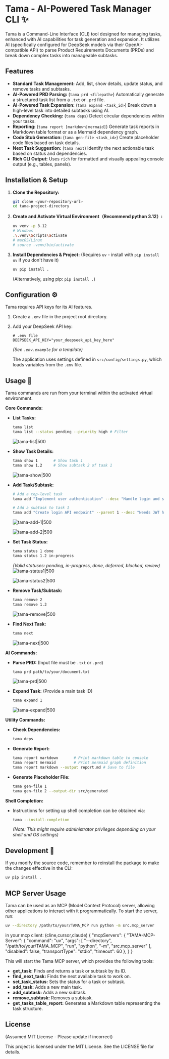 # Tama - AI-Powered Task Manager CLI ✨

Tama is a Command-Line Interface (CLI) tool designed for managing tasks, enhanced with AI capabilities for task generation and expansion. It utilizes AI (specifically configured for DeepSeek models via their OpenAI-compatible API) to parse Product Requirements Documents (PRDs) and break down complex tasks into manageable subtasks.

## Features

*   **Standard Task Management:** Add, list, show details, update status, and remove tasks and subtasks.
*   **AI-Powered PRD Parsing:** (`tama prd <filepath>`) Automatically generate a structured task list from a `.txt` or `.prd` file.
*   **AI-Powered Task Expansion:** (`tama expand <task_id>`) Break down a high-level task into detailed subtasks using AI.
*   **Dependency Checking:** (`tama deps`) Detect circular dependencies within your tasks.
*   **Reporting:** (`tama report [markdown|mermaid]`) Generate task reports in Markdown table format or as a Mermaid dependency graph.
*   **Code Stub Generation:** (`tama gen-file <task_id>`) Create placeholder code files based on task details.
*   **Next Task Suggestion:** (`tama next`) Identify the next actionable task based on status and dependencies.
*   **Rich CLI Output:** Uses `rich` for formatted and visually appealing console output (e.g., tables, panels).

## Installation & Setup

1.  **Clone the Repository:**
    ```bash
    git clone <your-repository-url>
    cd tama-project-directory 
    ```
2.  **Create and Activate Virtual Environment（Recommend python 3.12）:**
    ```bash
    uv venv -p 3.12
    # Windows
    .\.venv\Scripts\activate 
    # macOS/Linux
    # source .venv/bin/activate 
    ```
3.  **Install Dependencies & Project:**
    (Requires `uv` - install with `pip install uv` if you don't have it)
    ```bash
    uv pip install .
    ```
    (Alternatively, using pip: `pip install .`)

## Configuration ⚙️

Tama requires API keys for its AI features.

1.  Create a `.env` file in the project root directory.
2.  Add your DeepSeek API key:

    ```dotenv
    # .env file
    DEEPSEEK_API_KEY="your_deepseek_api_key_here" 
    ```
    *(See `.env.example` for a template)*

    The application uses settings defined in `src/config/settings.py`, which loads variables from the `.env` file.

## Usage 🚀

Tama commands are run from your terminal within the activated virtual environment.

**Core Commands:**

*   **List Tasks:**
    ```bash
    tama list 
    tama list --status pending --priority high # Filter
    ```
    ![tama-list|500](https://raw.gitmirror.com/Gitreceiver/Obsidian-pics/refs/heads/main/obsidian/202504162318995.png)
*   **Show Task Details:**
    ```bash
    tama show 1       # Show task 1
    tama show 1.2     # Show subtask 2 of task 1
    ```
    ![tama-show|500](https://raw.gitmirror.com/Gitreceiver/Obsidian-pics/refs/heads/main/obsidian/202504162321747.png)
*   **Add Task/Subtask:**
    ```bash
    # Add a top-level task
    tama add "Implement user authentication" --desc "Handle login and sessions" --priority high

    # Add a subtask to task 1
    tama add "Create login API endpoint" --parent 1 --desc "Needs JWT handling" 
    ```
    ![tama-add-1|500](https://raw.gitmirror.com/Gitreceiver/Obsidian-pics/refs/heads/main/obsidian/202504162324506.png)

    ![tama-add-2|500](https://raw.gitmirror.com/Gitreceiver/Obsidian-pics/refs/heads/main/obsidian/202504162327993.png)
*   **Set Task Status:**
    ```bash
    tama status 1 done 
    tama status 1.2 in-progress
    ```
    *(Valid statuses: pending, in-progress, done, deferred, blocked, review)*
    ![tama-status1|500](https://raw.gitmirror.com/Gitreceiver/Obsidian-pics/refs/heads/main/obsidian/202504162329503.png)

    ![tama-status2|500](https://raw.gitmirror.com/Gitreceiver/Obsidian-pics/refs/heads/main/obsidian/202504162316531.png)
*   **Remove Task/Subtask:**
    ```bash
    tama remove 2
    tama remove 1.3
    ```
    ![tama-remove|500](https://raw.gitmirror.com/Gitreceiver/Obsidian-pics/refs/heads/main/obsidian/202504162316267.png)

*   **Find Next Task:**
    ```bash
    tama next
    ```
    ![tama-next|500](https://raw.gitmirror.com/Gitreceiver/Obsidian-pics/refs/heads/main/obsidian/202504162331771.png)

**AI Commands:**

*   **Parse PRD:** (Input file must be `.txt` or `.prd`)
    ```bash
    tama prd path/to/your/document.txt
    ```

    ![tama-prd|500](https://raw.gitmirror.com/Gitreceiver/Obsidian-pics/refs/heads/main/obsidian/202504162316997.png)

*   **Expand Task:** (Provide a main task ID)
    ```bash
    tama expand 1 
    ```
    ![tama-expand|500](https://raw.gitmirror.com/Gitreceiver/Obsidian-pics/refs/heads/main/obsidian/202504162317158.png)

**Utility Commands:**

*   **Check Dependencies:**
    ```bash
    tama deps
    ```
*   **Generate Report:**
    ```bash
    tama report markdown       # Print markdown table to console
    tama report mermaid        # Print mermaid graph definition
    tama report markdown --output report.md # Save to file
    ```
*   **Generate Placeholder File:**
    ```bash
    tama gen-file 1 
    tama gen-file 2 --output-dir src/generated
    ```

**Shell Completion:**

*   Instructions for setting up shell completion can be obtained via:
    ```bash
    tama --install-completion
    ```
    *(Note: This might require administrator privileges depending on your shell and OS settings)*

## Development 🔧

If you modify the source code, remember to reinstall the package to make the changes effective in the CLI:

```bash
uv pip install . 
```

## MCP Server Usage

Tama can be used as an MCP (Model Context Protocol) server, allowing other applications to interact with it programmatically. To start the server, run:

```bash
uv --directory /path/to/your/TAMA_MCP run python -m src.mcp_server
```
in your mcp client: (cline,cursor,claude)
{
  "mcpServers": {
    "TAMA-MCP-Server": {
        "command": "uv",
        "args": [
            "--directory",
            "/path/to/your/TAMA_MCP",
            "run",
            "python",
            "-m",
            "src.mcp_server"
        ],
        "disabled": false,
        "transportType": "stdio",
        "timeout": 60
    },
  }
}

This will start the Tama MCP server, which provides the following tools:

*   **get\_task:** Finds and returns a task or subtask by its ID.
*   **find\_next\_task:** Finds the next available task to work on.
*   **set\_task\_status:** Sets the status for a task or subtask.
*   **add\_task:** Adds a new main task.
*   **add\_subtask:** Adds a new subtask.
*   **remove\_subtask:** Removes a subtask.
*   **get\_tasks\_table\_report:** Generates a Markdown table representing the task structure.

## License

(Assumed MIT License - Please update if incorrect)

This project is licensed under the MIT License. See the LICENSE file for details.
